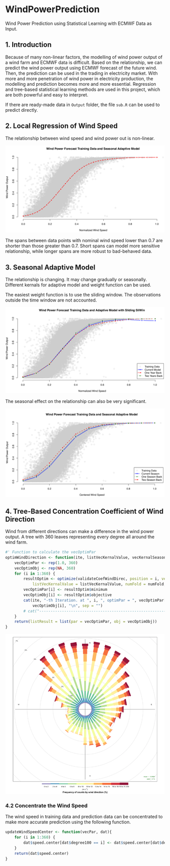 # WindPowerPrediction

Wind Power Prediction using Statistical Learning with ECMWF Data as Input.

## 1. Introduction

Because of many non-linear factors, the modelling of wind power output of a wind farm and ECMWF data is difficult. Based on the relationship, we can predict the wind power output using ECMWF forecast of the future wind. Then, the prediction can be used in the trading in electricity market. With more and more penetration of wind power in electricity production, the modelling and prediction becomes more and more essential. Regression and tree-based statistical learning methods are used in this project, which are both powerful and easy to interpret.

If there are ready-made data in `Output` folder, the file `sub.R` can be used to predict directly.

## 2. Local Regression of Wind Speed

The relationship between wind speed and wind power out is non-linear.

![Local Regression of Wind Speed and Power Output](/Image/103.png)

The spans between data points with nominal wind speed lower than 0.7 are shorter than those greater than 0.7. Short spans can model more sensitive relationship, while longer spans are more robust to bad-behaved data.

## 3. Seasonal Adaptive Model

The relationship is changing. It may change gradually or seasonally. Different kernals for adaptive model and weight function can be used.

The easiest weight function is to use the sliding window. The observations outside the time window are not accounted.

![Adaptive Local Regression with Sliding Window of Wind Speed and Power Output](/Image/102.png)

The seasonal effect on the relationship can also be very significant.

![Seasonal Adaptive Local Regression of Wind Speed and Power Output](/Image/101.png)

## 4. Tree-Based Concentration Coefficient of Wind Direction

Wind from different directions can make a difference in the wind power output. A tree with 360 leaves representing every degree all around the wind farm.

```R
#' Function to calculate the vecOptimPar
optimWindDirection <- function(ite, listVecKernalValue, vecKernalSeason, dat = datfTrain){
    vecOptimPar <- rep(1.0, 360)
    vecOptimObj <- rep(NA, 360)
    for (i in 1:360) {
        resultOptim <- optimize(validateCoefWindDirec, position = i, vecKernal = vecKernal,
            listVecKernalValue = listVecKernalValue, numFold = numFold, dat = datfTrain, lower = 0.6, upper = 1.1)
        vecOptimPar[i] <- resultOptim$minimum
        vecOptimObj[i] <- resultOptim$objective
        cat(ite, "-th Iteration. at ", i, ", optimPar = ", vecOptimPar[i], ", optimObj = ",
            vecOptimObj[i], "\n", sep = "")
        # cat("--------------------------------------------------------------------------------\n")
    }
    return(listResult = list(par = vecOptimPar, obj = vecOptimObj))
}
```

![Wind Rose Diagram of Wind Speed all around the Wind Farm](/Image/104.png)

### 4.2 Concentrate the Wind Speed

The wind speed in training data and prediction data can be concentrated to make more accurate prediction using the following function.

```R
updateWindSpeedCenter <- function(vecPar, dat){
    for (i in 1:360) {
        dat$speed.center[dat$degree100 == i] <- dat$speed.center[dat$degree100 == i] * vecPar[i]
    }
    return(dat$speed.center)
}
```

